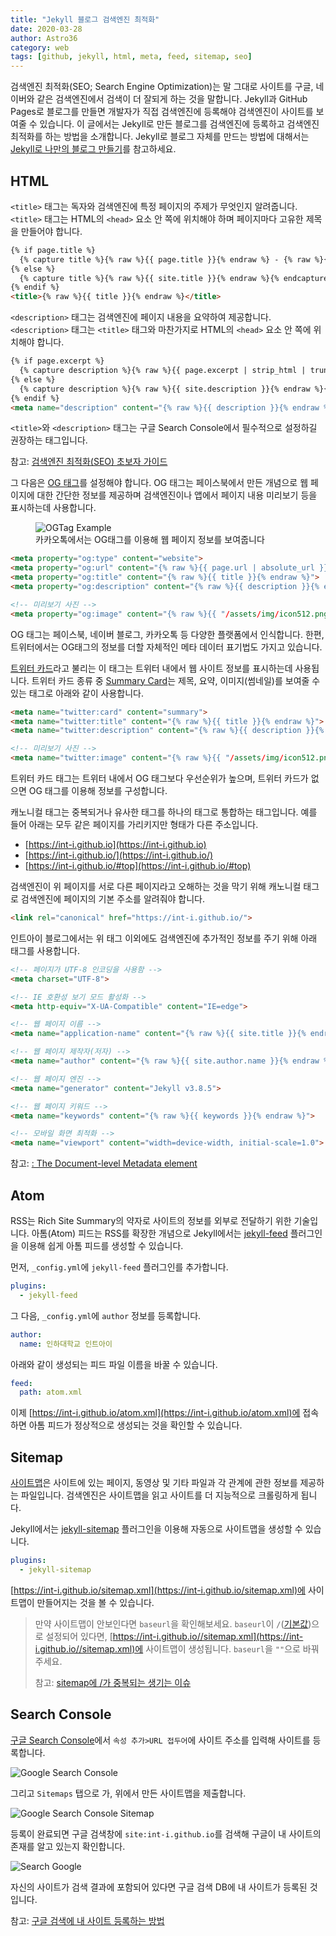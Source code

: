 ```yaml
---
title: "Jekyll 블로그 검색엔진 최적화"
date: 2020-03-28
author: Astro36
category: web
tags: [github, jekyll, html, meta, feed, sitemap, seo]
---
```


검색엔진 최적화(SEO; Search Engine Optimization)는 말 그대로 사이트를 구글, 네이버와 같은 검색엔진에서 검색이 더 잘되게 하는 것을 말합니다.
Jekyll과 GitHub Pages로 블로그를 만들면 개발자가 직접 검색엔진에 등록해야 검색엔진이 사이트를 보여줄 수 있습니다.
이 글에서는 Jekyll로 만든 블로그를 검색엔진에 등록하고 검색엔진 최적화를 하는 방법을 소개합니다.
Jekyll로 블로그 자체를 만드는 방법에 대해서는 [Jekyll로 나만의 블로그 만들기](https://int-i.github.io/web/2020-03-10/build-blog-with-jekyll/)를 참고하세요.

## HTML

`<title>` 태그는 독자와 검색엔진에 특정 페이지의 주제가 무엇인지 알려줍니다.
`<title>` 태그는 HTML의 `<head>` 요소 안 쪽에 위치해야 하며 페이지마다 고유한 제목을 만들어야 합니다.

```html
{% if page.title %}
  {% capture title %}{% raw %}{{ page.title }}{% endraw %} - {% raw %}{{ site.title }}{% endraw %}{% endcapture %}
{% else %}
  {% capture title %}{% raw %}{{ site.title }}{% endraw %}{% endcapture %}
{% endif %}
<title>{% raw %}{{ title }}{% endraw %}</title>
```

`<description>` 태그는 검색엔진에 페이지 내용을 요약하여 제공합니다.
`<description>` 태그는 `<title>` 태그와 마찬가지로 HTML의 `<head>` 요소 안 쪽에 위치해야 합니다.

```html
{% if page.excerpt %}
  {% capture description %}{% raw %}{{ page.excerpt | strip_html | truncate: 100 }}{% endraw %}{% endcapture %}
{% else %}
  {% capture description %}{% raw %}{{ site.description }}{% endraw %}{% endcapture %}
{% endif %}
<meta name="description" content="{% raw %}{{ description }}{% endraw %}">
```

`<title>`와 `<description>` 태그는 구글 Search Console에서 필수적으로 설정하길 권장하는 태그입니다.

참고: [검색엔진 최적화(SEO) 초보자 가이드](https://support.google.com/webmasters/answer/7451184)

그 다음은 [OG 태그](https://ogp.me/)를 설정해야 합니다.
OG 태그는 페이스북에서 만든 개념으로 웹 페이지에 대한 간단한 정보를 제공하며 검색엔진이나 앱에서 페이지 내용 미리보기 등을 표시하는데 사용합니다.

<figure>
  <img src="/assets/posts/2020-03-28-jeykyll-seo/ogtag_example.jpg" alt="OGTag Example" style="max-width: 256px;">
  <figcaption>카카오톡에서는 OG태그를 이용해 웹 페이지 정보를 보여줍니다</figcaption>
</figure>

```html
<meta property="og:type" content="website">
<meta property="og:url" content="{% raw %}{{ page.url | absolute_url }}{% endraw %}">
<meta property="og:title" content="{% raw %}{{ title }}{% endraw %}">
<meta property="og:description" content="{% raw %}{{ description }}{% endraw %}">

<!-- 미리보기 사진 -->
<meta property="og:image" content="{% raw %}{{ "/assets/img/icon512.png" | relative_url }}{% endraw %}">
```

OG 태그는 페이스북, 네이버 블로그, 카카오톡 등 다양한 플랫폼에서 인식합니다.
한편, 트위터에서는 OG태그의 정보를 더할 자체적인 메타 데이터 표기법도 가지고 있습니다.

[트위터 카드](https://developer.twitter.com/en/docs/tweets/optimize-with-cards/overview/abouts-cards)라고 불리는 이 태그는 트위터 내에서 웹 사이트 정보를 표시하는데 사용됩니다.
트위터 카드 종류 중 [Summary Card](https://developer.twitter.com/en/docs/tweets/optimize-with-cards/overview/summary-card-with-large-image)는 제목, 요약, 이미지(썸네일)를 보여줄 수 있는 태그로 아래와 같이 사용합니다.

```html
<meta name="twitter:card" content="summary">
<meta name="twitter:title" content="{% raw %}{{ title }}{% endraw %}">
<meta name="twitter:description" content="{% raw %}{{ description }}{% endraw %}">

<!-- 미리보기 사진 -->
<meta name="twitter:image" content="{% raw %}{{ "/assets/img/icon512.png" | relative_url }}{% endraw %}">
```

트위터 카드 태그는 트위터 내에서 OG 태그보다 우선순위가 높으며, 트위터 카드가 없으면 OG 태그를 이용해 정보를 구성합니다.

캐노니컬 태그는 중복되거나 유사한 태그를 하나의 태그로 통합하는 태그입니다.
예를 들어 아래는 모두 같은 페이지를 가리키지만 형태가 다른 주소입니다.

- [https://int-i.github.io](https://int-i.github.io)
- [https://int-i.github.io/](https://int-i.github.io/)
- [https://int-i.github.io/#top](https://int-i.github.io/#top)

검색엔진이 위 페이지를 서로 다른 페이지라고 오해하는 것을 막기 위해 캐노니컬 태그로 검색엔진에 페이지의 기본 주소를 알려줘야 합니다.

```html
<link rel="canonical" href="https://int-i.github.io/">
```

인트아이 블로그에서는 위 태그 이외에도 검색엔진에 추가적인 정보를 주기 위해 아래 태그를 사용합니다.

```html
<!-- 페이지가 UTF-8 인코딩을 사용함 -->
<meta charset="UTF-8">

<!-- IE 호환성 보기 모드 활성화 -->
<meta http-equiv="X-UA-Compatible" content="IE=edge">

<!-- 웹 페이지 이름 -->
<meta name="application-name" content="{% raw %}{{ site.title }}{% endraw %}">

<!-- 웹 페이지 제작자(저자) -->
<meta name="author" content="{% raw %}{{ site.author.name }}{% endraw %}">

<!-- 웹 페이지 엔진 -->
<meta name="generator" content="Jekyll v3.8.5">

<!-- 웹 페이지 키워드 -->
<meta name="keywords" content="{% raw %}{{ keywords }}{% endraw %}">

<!-- 모바일 화면 최적화 -->
<meta name="viewport" content="width=device-width, initial-scale=1.0">
```

참고: [<meta>: The Document-level Metadata element](https://developer.mozilla.org/en-US/docs/Web/HTML/Element/meta)

## Atom

RSS는 Rich Site Summary의 약자로 사이트의 정보를 외부로 전달하기 위한 기술입니다.
아톰(Atom) 피드는 RSS를 확장한 개념으로 Jekyll에서는 [jekyll-feed](https://github.com/jekyll/jekyll-feed) 플러그인을 이용해 쉽게 아톰 피드를 생성할 수 있습니다.

먼저, `_config.yml`에 `jekyll-feed` 플러그인를 추가합니다.

```yml
plugins:
  - jekyll-feed
```

그 다음, `_config.yml`에 `author` 정보를 등록합니다.

```yml
author:
  name: 인하대학교 인트아이
```

아래와 같이 생성되는 피드 파일 이름을 바꿀 수 있습니다.

```yml
feed:
  path: atom.xml
```

이제 [https://int-i.github.io/atom.xml](https://int-i.github.io/atom.xml)에 접속하면 아톰 피드가 정상적으로 생성되는 것을 확인할 수 있습니다.

## Sitemap

[사이트맵](https://www.sitemaps.org/ko/protocol.html)은 사이트에 있는 페이지, 동영상 및 기타 파일과 각 관계에 관한 정보를 제공하는 파일입니다.
검색엔진은 사이트맵을 읽고 사이트를 더 지능적으로 크롤링하게 됩니다.

Jekyll에서는 [jekyll-sitemap](https://github.com/jekyll/jekyll-sitemap) 플러그인을 이용해 자동으로 사이트맵을 생성할 수 있습니다.

```yml
plugins:
  - jekyll-sitemap
```

[https://int-i.github.io/sitemap.xml](https://int-i.github.io/sitemap.xml)에 사이트맵이 만들어지는 것을 볼 수 있습니다.

> 만약 사이트맵이 안보인다면 `baseurl`을 확인해보세요.
> `baseurl`이 `/`([기본값](https://ben.balter.com/jekyll-style-guide/config/#baseurl))으로 설정되어 있다면, [https://int-i.github.io//sitemap.xml](https://int-i.github.io//sitemap.xml)에 사이트맵이 생성됩니다.
> `baseurl`을 `""`으로 바꿔주세요.
>
> 참고: [sitemap에 /가 중복되는 생기는 이슈](https://github.com/jekyll/jekyll-sitemap/issues/182)

## Search Console

[구글 Search Console](https://search.google.com/search-console)에서 `속성 추가>URL 접두어`에 사이트 주소를 입력해 사이트를 등록합니다.

![Google Search Console](/assets/posts/2020-03-28-jeykyll-seo/search_console.png)

그리고 `Sitemaps` 탭으로 가, 위에서 만든 사이트맵을 제출합니다.

![Google Search Console Sitemap](/assets/posts/2020-03-28-jeykyll-seo/search_console_sitemap.png)

등록이 완료되면 구글 검색창에 `site:int-i.github.io`를 검색해 구글이 내 사이트의 존재를 알고 있는지 확인합니다.

![Search Google](/assets/posts/2020-03-28-jeykyll-seo/search_google.png)

자신의 사이트가 검색 결과에 포함되어 있다면 구글 검색 DB에 내 사이트가 등록된 것입니다.

참고: [구글 검색에 내 사이트 등록하는 방법](https://pcwpower.tistory.com/26)
